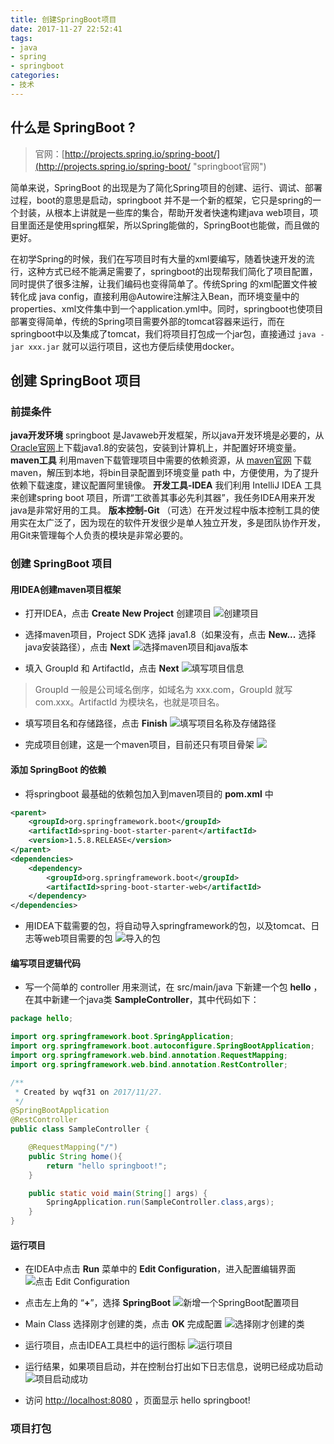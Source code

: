 ```yaml
---
title: 创建SpringBoot项目
date: 2017-11-27 22:52:41
tags:
- java
- spring
- springboot
categories:
- 技术
---
```


## 什么是 SpringBoot ?
> 官网：[http://projects.spring.io/spring-boot/](http://projects.spring.io/spring-boot/ "springboot官网")

简单来说，SpringBoot 的出现是为了简化Spring项目的创建、运行、调试、部署过程，boot的意思是启动，springboot 并不是一个新的框架，它只是spring的一个封装，从根本上讲就是一些库的集合，帮助开发者快速构建java web项目，项目里面还是使用spring框架，所以Spring能做的，SpringBoot也能做，而且做的更好。

在初学Spring的时候，我们在写项目时有大量的xml要编写，随着快速开发的流行，这种方式已经不能满足需要了，springboot的出现帮我们简化了项目配置，同时提供了很多注解，让我们编码也变得简单了。传统Spring 的xml配置文件被转化成 java config，直接利用@Autowire注解注入Bean，而环境变量中的 properties、xml文件集中到一个application.yml中。同时，springboot也使项目部署变得简单，传统的Spring项目需要外部的tomcat容器来运行，而在springboot中以及集成了tomcat，我们将项目打包成一个jar包，直接通过 `java -jar xxx.jar` 就可以运行项目，这也方便后续使用docker。

## 创建 SpringBoot 项目
### 前提条件
**java开发环境** springboot 是Javaweb开发框架，所以java开发环境是必要的，从[Oracle官网](http://www.oracle.com/)上下载java1.8的安装包，安装到计算机上，并配置好环境变量。
**maven工具** 利用maven下载管理项目中需要的依赖资源，从 [maven官网](http://maven.apache.org/) 下载maven，解压到本地，将bin目录配置到环境变量 path 中，方便使用，为了提升依赖下载速度，建议配置阿里镜像。
**开发工具-IDEA** 我们利用 IntelliJ IDEA 工具来创建spring boot 项目，所谓“工欲善其事必先利其器”，我任务IDEA用来开发java是非常好用的工具。
**版本控制-Git** （可选）在开发过程中版本控制工具的使用实在太广泛了，因为现在的软件开发很少是单人独立开发，多是团队协作开发，用Git来管理每个人负责的模块是非常必要的。

<!-- more -->

### 创建 SpringBoot 项目
#### 用IDEA创建maven项目框架
- 打开IDEA，点击 **Create New Project** 创建项目
![](http://okbn8yrzu.bkt.clouddn.com/spring_boot_project_create_01.png "创建项目")

- 选择maven项目，Project SDK 选择 java1.8（如果没有，点击 **New...** 选择java安装路径），点击 **Next**
![](http://okbn8yrzu.bkt.clouddn.com/spring_boot_project_create_02.png "选择maven项目和java版本")

- 填入 GroupId 和 ArtifactId，点击 **Next**
![](http://okbn8yrzu.bkt.clouddn.com/spring_boot_project_create_03.png "填写项目信息")
> GroupId 一般是公司域名倒序，如域名为 xxx.com，GroupId 就写com.xxx。ArtifactId 为模块名，也就是项目名。

- 填写项目名和存储路径，点击 **Finish**
![](http://okbn8yrzu.bkt.clouddn.com/spring_boot_project_create_04.png "填写项目名称及存储路径")

- 完成项目创建，这是一个maven项目，目前还只有项目骨架
![](http://okbn8yrzu.bkt.clouddn.com/spring_boot_project_create_05.png "")


#### 添加 SpringBoot 的依赖
- 将springboot 最基础的依赖包加入到maven项目的 **pom.xml** 中
``````xml
<parent>
    <groupId>org.springframework.boot</groupId>
    <artifactId>spring-boot-starter-parent</artifactId>
    <version>1.5.8.RELEASE</version>
</parent>
<dependencies>
    <dependency>
        <groupId>org.springframework.boot</groupId>
        <artifactId>spring-boot-starter-web</artifactId>
    </dependency>
</dependencies>
``````

- 用IDEA下载需要的包，将自动导入springframework的包，以及tomcat、日志等web项目需要的包
![](http://okbn8yrzu.bkt.clouddn.com/spring_boot_project_create_06.png "导入的包") 


#### 编写项目逻辑代码
- 写一个简单的 controller 用来测试，在 src/main/java 下新建一个包 **hello** ，在其中新建一个java类 **SampleController**，其中代码如下：
``````java
package hello;

import org.springframework.boot.SpringApplication;
import org.springframework.boot.autoconfigure.SpringBootApplication;
import org.springframework.web.bind.annotation.RequestMapping;
import org.springframework.web.bind.annotation.RestController;

/**
 * Created by wqf31 on 2017/11/27.
 */
@SpringBootApplication
@RestController
public class SampleController {

    @RequestMapping("/")
    public String home(){
        return "hello springboot!";
    }

    public static void main(String[] args) {
        SpringApplication.run(SampleController.class,args);
    }
}
``````

#### 运行项目
- 在IDEA中点击 **Run** 菜单中的 **Edit Configuration**，进入配置编辑界面
![](http://okbn8yrzu.bkt.clouddn.com/spring_boot_project_create_07.png "点击 Edit Configuration")

- 点击左上角的 “**+**”，选择 **SpringBoot**
![](http://okbn8yrzu.bkt.clouddn.com/spring_boot_project_create_08.png "新增一个SpringBoot配置项目")

- Main Class 选择刚才创建的类，点击 **OK** 完成配置
![](http://okbn8yrzu.bkt.clouddn.com/spring_boot_project_create_09.png "选择刚才创建的类")

- 运行项目，点击IDEA工具栏中的运行图标
![](http://okbn8yrzu.bkt.clouddn.com/idea_run.png "运行项目")

- 运行结果，如果项目启动，并在控制台打出如下日志信息，说明已经成功启动
![](http://okbn8yrzu.bkt.clouddn.com/spring_boot_project_create_10.png "项目启动成功")

- 访问 [http://localhost:8080](http://localhost:8080 ) ，页面显示 hello springboot! 


### 项目打包


